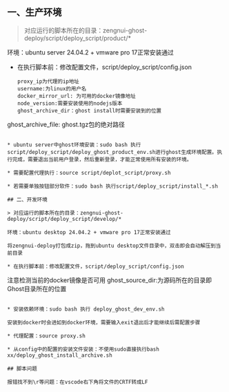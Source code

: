 ## 一、生产环境

> 对应运行的脚本所在的目录：zengnui-ghost-deploy/script/deploy_script/product/*

环境：ubuntu server 24.04.2 + vmware pro 17正常安装通过

* 在执行脚本前：修改配置文件，script/deploy_script/config.json

  ```
  proxy_ip为代理的ip地址
  username:为linux的用户名
  docker_mirror_url: 为可用的docker镜像地址
  node_version:需要安装使用的nodejs版本
  ghost_archive_dir：ghost install时需要安装到的位置
ghost_archive_file: ghost.tgz包的绝对路径
  ```

* ubuntu server中ghost环境安装：sudo bash 执行script/deploy_script/deploy_ghost_product_env.sh进行ghost生成环境配置。执行完成，需要退出当前用户登录，然后重新登录，才能正常使用所有安装的环境。

* 需要配置代理执行：source script/deplot_script/proxy.sh

* 若需要单独按钮部分软件：sudo bash 执行script/deploy_script/install_*.sh

## 二、开发环境

> 对应运行的脚本所在的目录：zengnui-ghost-deploy/script/deploy_script/develop/*

环境：ubuntu desktop 24.04.2 + vmware pro 17正常安装通过

将zengnui-deploy打包成zip，拖到ubuntu desktop文件目录中，双击即会自动解压到当前目录

* 在执行脚本前：修改配置文件，script/deploy_script/config.json

  ```
  注意检测当前的docker镜像是否可用
  ghost_source_dir:为源码所在的目录即Ghost目录所在的位置
  ```

* 安装依赖环境：sudo bash 执行 deploy_ghost_dev_env.sh

  安装到docker时会进如到docker环境，需要输入exit退出后才能继续后需配置步骤

* 代理配置：source proxy.sh

* 从config中的配置的安装文件安装：不使用sudo直接执行bash xx/deploy_ghost_install_archive.sh

## 脚本问题

报错找不到\r等问题：在vscode右下角将文件的CRTF转成LF